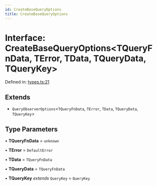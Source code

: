 ```yaml
---
id: CreateBaseQueryOptions
title: CreateBaseQueryOptions
---
```


<!-- DO NOT EDIT: this page is autogenerated from the type comments -->

# Interface: CreateBaseQueryOptions\<TQueryFnData, TError, TData, TQueryData, TQueryKey\>

Defined in: [types.ts:21](https://github.com/TanStack/query/blob/main/packages/angular-query-experimental/src/types.ts#L21)

## Extends

- `QueryObserverOptions`\<`TQueryFnData`, `TError`, `TData`, `TQueryData`, `TQueryKey`\>

## Type Parameters

• **TQueryFnData** = `unknown`

• **TError** = `DefaultError`

• **TData** = `TQueryFnData`

• **TQueryData** = `TQueryFnData`

• **TQueryKey** *extends* `QueryKey` = `QueryKey`

